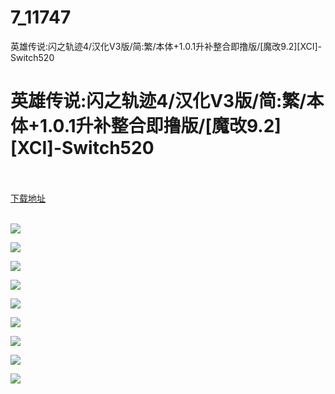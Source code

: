 # 7_11747
英雄传说:闪之轨迹4/汉化V3版/简:繁/本体+1.0.1升补整合即撸版/[魔改9.2][XCI]-Switch520
# 英雄传说:闪之轨迹4/汉化V3版/简:繁/本体+1.0.1升补整合即撸版/[魔改9.2][XCI]-Switch520
 <br/></br>
[下载地址](https://www.switch520.cc/article/11747 "下载地址")
<br/></br>

<p><strong> <img src="https://www.switch520.cc/muke_img/upload_art_editor_20210318-1_4130f33990cf18a1d128010ca64cffc9.jpg"> </strong></p>
<p><strong><img src="https://www.switch520.cc/muke_img/upload_art_editor_20210319-1_0dc7102607cefd2a99541a218e44af4c.jpg"></strong></p>
<p><strong><img src="https://www.switch520.cc/muke_img/upload_art_editor_20210319-1_b91e306af0860bf68bdef2888ea54f6d.jpg"></strong></p>
<p><strong><img src="https://www.switch520.cc/muke_img/upload_art_editor_20210319-1_74b801a04ba1bce22c3c3fa9ba9418b9.jpg"></strong></p>
<p><strong><img src="https://www.switch520.cc/muke_img/upload_art_editor_20210319-1_57748bf4f26f02455e384028d2d93dc0.jpg"></strong></p>
<p><strong><img src="https://www.switch520.cc/muke_img/upload_art_editor_20210319-1_2fb0c6831d248ef89c11742ca36d38a9.jpg"></strong></p>
<p><strong><img src="https://www.switch520.cc/muke_img/upload_art_editor_20210319-1_0dd24a28bd8baa8a02a03d13f1082358.jpg"></strong></p>
<p><strong><img src="https://www.switch520.cc/muke_img/upload_art_editor_20210319-1_d5f1243b09b8ee671e13988f302329e8.jpg"></strong></p>
<p><strong><img src="https://www.switch520.cc/muke_img/upload_art_editor_20210319-1_7d8f55bc696a9b6ad144817e82691f1d.jpg"></strong></p>
<p><strong>&nbsp;</strong></p>
